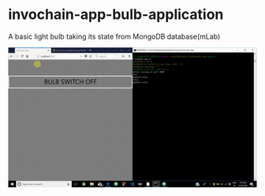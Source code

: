 # invochain-app-bulb-application
A basic light bulb taking its state from MongoDB database(mLab)

![](https://github.com/Shadowslayer97/invochain-app-bulb-application/blob/master/invochain-app-demoW.gif)
